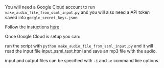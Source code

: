
You will need a Google Cloud account to run ```make_audio_file_from_ssml_input.py```
and you will also need a API token saved into ```google_secret_keys.json```

Follow the instuctions [here](https://codelabs.developers.google.com/codelabs/cloud-text-speech-python3#7)

Once Google Cloud is setup you can:

run the script with ```python make_audio_file_from_ssml_input.py``` and it will
read the input file input_ssml_text.html and save an mp3 file with the audio.

input and output files can be specified with ```-i``` and ```-o``` command line options.
